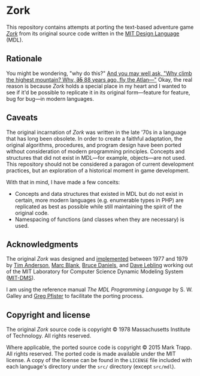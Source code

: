 # Zork

This repository contains attempts at porting the text-based adventure game [*Zork*][1] from its original source code written in the [MIT Design Language][2] (MDL).

## Rationale

You might be wondering, "why do this?" [And you may well ask, "Why climb the highest mountain? Why, ~~35~~ 88 years ago, fly the Atlan—"][3] Okay, the real reason is because *Zork* holds a special place in my heart and I wanted to see if it'd be possible to replicate it in its original form—feature for feature, bug for bug—in modern languages.

## Caveats

The original incarnation of *Zork* was written in the late '70s in a language that has long been obsolete. In order to create a faithful adaptation, the original algorithms, procedures, and program design have been ported without consideration of modern programming principles. Concepts and structures that did not exist in MDL—for example, objects—are not used. This repository should not be considered a paragon of current development practices, but an exploration of a historical moment in game development.

With that in mind, I have made a few conceits:

- Concepts and data structures that existed in MDL but do not exist in certain, more modern languages (e.g. enumerable types in PHP) are replicated as best as possible while still maintaining the spirit of the original code.
- Namespacing of functions (and classes when they are necessary) is used.

## Acknowledgments

The original *Zork* was designed and [implemented][4] between 1977 and 1979 by [Tim Anderson][5], [Marc Blank][6], [Bruce Daniels][7], and [Dave Lebling][8] working out of the MIT Laboratory for Computer Science Dynamic Modeling System ([MIT-DMS][9]).

I am using the reference manual *The MDL Programming Language* by S. W. Galley and [Greg Pfister][10] to facilitate the porting process.

## Copyright and license

The original *Zork* source code is copyright © 1978 Massachusetts Institute of Technology. All rights reserved.

Where applicable, the ported source code is copyright © 2015 Mark Trapp. All rights reserved. The ported code is made available under the MIT license. A copy of the license can be found in the `LICENSE` file included with each language's directory under the `src/` directory (except `src/mdl`).


[1]: http://en.wikipedia.org/wiki/Zork "Wikipedia article on Zork"
[2]: http://en.wikipedia.org/wiki/MDL_(programming_language) "Wikipedia article on MDL"
[3]: http://er.jsc.nasa.gov/seh/ricetalk.htm "Transcript of JFK's Moon Speech at Rice Stadium in 1962"
[4]: http://en.wikipedia.org/wiki/Implementer_(video_games) "Wikipedia article on implmenters"
[5]: http://en.wikipedia.org/wiki/Tim_Anderson_(Zork) "Wikipedia article on Tim Anderson"
[6]: http://www.infocom-if.org/authors/blank.html "Infocom author page on Marc Blank"
[7]: http://en.wikipedia.org/wiki/Bruce_Daniels "Wikipedia article on Bruce Daniels"
[8]: http://www.infocom-if.org/authors/lebling.html "Infocom author page on Dave Lebling"
[9]: http://pdp-10.trailing-edge.com/mit_emacs_170_teco_1220/01/info/mit-dm.txt.html "Information on MIT-DMS"
[10]: http://perilsofparallel.blogspot.com "Greg Pfister's blog"
